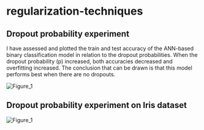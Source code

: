# regularization-techniques
## Dropout probability experiment
I have assessed and plotted the train and test accuracy of the ANN-based binary classification model in relation to the dropout probabilities. When the dropout probability (p) increased, both accuracies decreased and overfitting increased. The conclusion that can be drawn is that this model performs best when there are no dropouts.  

![Figure_1](https://github.com/nishit3/regularization-techniques/assets/90385616/a695b10d-2e0f-40b8-92e7-c6b32bccbd29)

## Dropout probability experiment on Iris dataset

![Figure_1](https://github.com/nishit3/regularization-techniques/assets/90385616/0c64918b-de89-4e2d-88eb-65df263a57d0)
